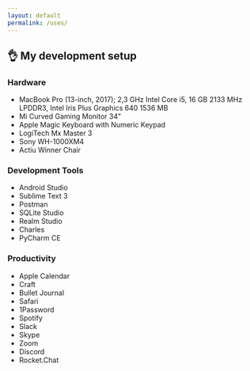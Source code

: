 ```yaml
---
layout: default
permalink: /uses/
---
```


## 👌 My development setup

### Hardware

- MacBook Pro (13-inch, 2017); 2,3 GHz Intel Core i5, 16 GB 2133 MHz LPDDR3, Intel Iris Plus Graphics 640 1536 MB
- Mi Curved Gaming Monitor 34"
- Apple Magic Keyboard with Numeric Keypad
- LogiTech Mx Master 3
- Sony WH-1000XM4
- Actiu Winner Chair

### Development Tools

- Android Studio
- Sublime Text 3
- Postman
- SQLite Studio
- Realm Studio
- Charles
- PyCharm CE

### Productivity

- Apple Calendar
- Craft
- Bullet Journal
- Safari
- 1Password
- Spotify
- Slack
- Skype
- Zoom
- Discord
- Rocket.Chat